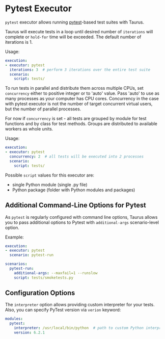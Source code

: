 # Pytest Executor

`pytest` executor allows running [pytest](https://docs.pytest.org/en/latest/)-based test suites with Taurus.

Taurus will execute tests in a loop until desired number of `iterations` will complete or `hold-for` time
will be exceeded. The default number of iterations is 1.

Usage:
```yaml
execution:
- executor: pytest
  iterations: 3  # perform 3 iterations over the entire test suite
  scenario:
    script: tests/
```

To run tests in parallel and distribute them across multiple CPUs, set `concurrency` either to positive integer or to 
'auto' value. Pass 'auto' to use as many processes as your computer has CPU cores.
Concurrency in the case with pytest executor is not the number of target concurrent virtual users, but
the number of parallel processes.

For now if `concurrency` is set - all tests are grouped by module for test functions and by class for test methods. 
Groups are distributed to available workers as whole units.

Usage:
```yaml
execution:
- executor: pytest
  concurrency: 2  # all tests will be executed into 2 processes
  scenario:
    script: tests/
```


Possible `script` values for this executor are:
- single Python module (single .py file)
- Python package (folder with Python modules and packages)

## Additional Command-Line Options for Pytest

As `pytest` is regularly configured with command line options, Taurus allows you to pass additional
options to Pytest with `additional-args` scenario-level option.

Example:
```yaml
execution:
- executor: pytest
  scenario: pytest-run

scenarios:
  pytest-run:
    additional-args: --maxfail=1 --runslow
    script: tests/smoketests.py
```

## Configuration Options

The `interpreter` option allows providing custom interpreter for your tests. 
Also, you can specify PyTest version via `verion` keyword:

```yaml
modules:
  pytest:
    interpreter: /usr/local/bin/python  # path to custom Python interpreter
    version: 6.2.1
```

